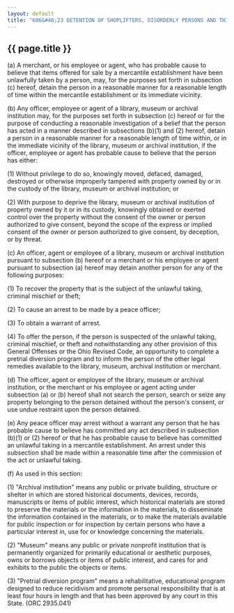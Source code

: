 ```yaml
---
layout: default
title: "606&#46;23 DETENTION OF SHOPLIFTERS, DISORDERLY PERSONS AND THIEVES; ARREST WITHOUT WARRANT."
---
```


{{ page.title }}
----------------

(a) A merchant, or his employee or agent, who has probable cause to believe that items offered for sale by a mercantile establishment have been unlawfully taken by a person, may, for the purposes set forth in subsection (c) hereof, detain the person in a reasonable manner for a reasonable length of time within the mercantile establishment or its immediate vicinity.

(b) Any officer, employee or agent of a library, museum or archival institution may, for the purposes set forth in subsection (c) hereof or for the purpose of conducting a reasonable investigation of a belief that the person has acted in a manner described in subsections (b)(1) and (2) hereof, detain a person in a reasonable manner for a reasonable length of time within, or in the immediate vicinity of the library, museum or archival institution, if the officer, employee or agent has probable cause to believe that the person has either:

(1) Without privilege to do so, knowingly moved, defaced, damaged, destroyed or otherwise improperly tampered with property owned by or in the custody of the library, museum or archival institution; or 

(2) With purpose to deprive the library, museum or archival institution of property owned by it or in its custody, knowingly obtained or exerted control over the property without the consent of the owner or person authorized to give consent, beyond the scope of the express or implied consent of the owner or person authorized to give consent, by deception, or by threat.

(c) An officer, agent or employee of a library, museum or archival institution pursuant to subsection (b) hereof or a merchant or his employee or agent pursuant to subsection (a) hereof may detain another person for any of the following purposes:

(1) To recover the property that is the subject of the unlawful taking, criminal mischief or theft;

(2) To cause an arrest to be made by a peace officer;

(3) To obtain a warrant of arrest.

(4) To offer the person, if the person is suspected of the unlawful taking, criminal mischief, or theft and notwithstanding any other provision of this General Offenses or the Ohio Revised Code, an opportunity to complete a pretrial diversion program and to inform the person of the other legal remedies available to the library, museum, archival institution or merchant.

(d) The officer, agent or employee of the library, museum or archival institution, or the merchant or his employee or agent acting under subsection (a) or (b) hereof shall not search the person, search or seize any property belonging to the person detained without the person's consent, or use undue restraint upon the person detained.

(e) Any peace officer may arrest without a warrant any person that he has probable cause to believe has committed any act described in subsection (b)(1) or (2) hereof or that he has probable cause to believe has committed an unlawful taking in a mercantile establishment. An arrest under this subsection shall be made within a reasonable time after the commission of the act or unlawful taking.

(f) As used in this section:

(1) &quot;Archival institution&quot; means any public or private building, structure or shelter in which are stored historical documents, devices, records, manuscripts or items of public interest, which historical materials are stored to preserve the materials or the information in the materials, to disseminate the information contained in the materials, or to make the materials available for public inspection or for inspection by certain persons who have a particular interest in, use for or knowledge concerning the materials.

(2) &quot;Museum&quot; means any public or private nonprofit institution that is permanently organized for primarily educational or aesthetic purposes, owns or borrows objects or items of public interest, and cares for and exhibits to the public the objects or items.

(3) "Pretrial diversion program" means a rehabilitative, educational program designed to reduce recidivism and promote personal responsibility that is at least four hours in length and that has been approved by any court in this State. (ORC 2935.041)